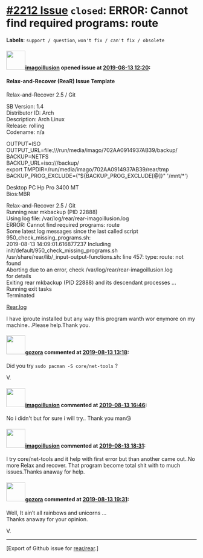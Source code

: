 [\#2212 Issue](https://github.com/rear/rear/issues/2212) `closed`: ERROR: Cannot find required programs: route
==============================================================================================================

**Labels**: `support / question`, `won't fix / can't fix / obsolete`

#### <img src="https://avatars.githubusercontent.com/u/41532494?v=4" width="50">[imagoillusion](https://github.com/imagoillusion) opened issue at [2019-08-13 12:20](https://github.com/rear/rear/issues/2212):

#### Relax-and-Recover (ReaR) Issue Template

Relax-and-Recover 2.5 / Git

SB Version: 1.4  
Distributor ID: Arch  
Description: Arch Linux  
Release: rolling  
Codename: n/a

OUTPUT=ISO  
OUTPUT\_URL=file:///run/media/imago/702AA0914937AB39/backup/  
BACKUP=NETFS  
BACKUP\_URL=iso:///backup/  
export TMPDIR=/run/media/imago/702AA0914937AB39/rear/tmp  
BACKUP\_PROG\_EXCLUDE=("${BACKUP\_PROG\_EXCLUDE\[@\]}" '/mnt/\*')

Desktop PC Hp Pro 3400 MT  
Bios:MBR

Relax-and-Recover 2.5 / Git  
Running rear mkbackup (PID 22888)  
Using log file: /var/log/rear/rear-imagoillusion.log  
ERROR: Cannot find required programs: route  
Some latest log messages since the last called script
950\_check\_missing\_programs.sh:  
2019-08-13 14:09:01.616877237 Including
init/default/950\_check\_missing\_programs.sh  
/usr/share/rear/lib/\_input-output-functions.sh: line 457: type: route:
not found  
Aborting due to an error, check /var/log/rear/rear-imagoillusion.log  
for details  
Exiting rear mkbackup (PID 22888) and its descendant processes ...  
Running exit tasks  
Terminated

[Rear.log](https://github.com/rear/rear/files/3496903/Rear.log)

I have iproute installed but any way this program wanth wor enymore on
my machine...Please help.Thank you.

#### <img src="https://avatars.githubusercontent.com/u/12116358?u=1c5ba9dcee5ca3082f03029a7fbe647efd30eb49&v=4" width="50">[gozora](https://github.com/gozora) commented at [2019-08-13 13:18](https://github.com/rear/rear/issues/2212#issuecomment-520830662):

Did you try `sudo pacman -S core/net-tools` ?

V.

#### <img src="https://avatars.githubusercontent.com/u/41532494?v=4" width="50">[imagoillusion](https://github.com/imagoillusion) commented at [2019-08-13 16:46](https://github.com/rear/rear/issues/2212#issuecomment-520914422):

No i didn't but for sure i will try.. Thank you man😘

#### <img src="https://avatars.githubusercontent.com/u/41532494?v=4" width="50">[imagoillusion](https://github.com/imagoillusion) commented at [2019-08-13 18:31](https://github.com/rear/rear/issues/2212#issuecomment-520954283):

I try core/net-tools and it help with first error but than another came
out..No more Relax and recover. That program become total shit with to
much issues.Thanks anaway for help.

#### <img src="https://avatars.githubusercontent.com/u/12116358?u=1c5ba9dcee5ca3082f03029a7fbe647efd30eb49&v=4" width="50">[gozora](https://github.com/gozora) commented at [2019-08-13 19:31](https://github.com/rear/rear/issues/2212#issuecomment-520975417):

Well, It ain’t all rainbows and unicorns ...  
Thanks anaway for your opinion.

V.

------------------------------------------------------------------------

\[Export of Github issue for
[rear/rear](https://github.com/rear/rear).\]
